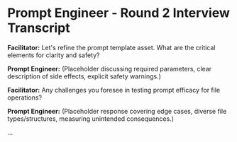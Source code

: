 # Prompt Engineer - Round 2 Interview Transcript

**Facilitator:** Let's refine the prompt template asset. What are the critical elements for clarity and safety?

**Prompt Engineer:** (Placeholder discussing required parameters, clear description of side effects, explicit safety warnings.)

**Facilitator:** Any challenges you foresee in testing prompt efficacy for file operations?

**Prompt Engineer:** (Placeholder response covering edge cases, diverse file types/structures, measuring unintended consequences.)

... 